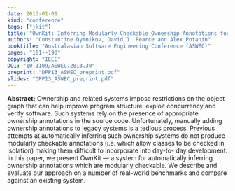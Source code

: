 ```yaml
---
date: 2013-01-01
kind: "conference"
tags: ["jkit"]
title: "OwnKit: Inferring Modularly Checkable Ownership Annotations for Java"
authors: "Constantine Dymnikov, David J. Pearce and Alex Potanin"
booktitle: "Australasian Software Engineering Conference (ASWEC)"
pages: "181--190"
copyright: "IEEE"
DOI: "10.1109/ASWEC.2013.30"
preprint: "DPP13_ASWEC_preprint.pdf"
slides: "DPP13_ASWEC_preprint.pdf"
---
```


**Abstract:** Ownership and related systems impose restrictions on the object graph that can help improve program structure, exploit concurrency and verify software. Such systems rely on the presence of appropriate ownership annotations in the source code. Unfortunately, manually adding ownership annotations to legacy systems is a tedious process. Previous attempts at automatically inferring such ownership systems do not produce modularly checkable annotations (i.e. which allow classes to be checked in isolation) making them difficult to incorporate into day-to- day development. In this paper, we present OwnKit — a system for automatically inferring ownership annotations which are modularly checkable. We describe and evaluate our approach on a number of real-world benchmarks and compare against an existing system.
